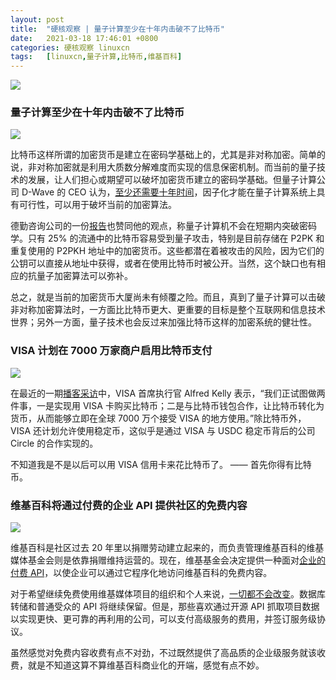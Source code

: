 ```yaml
---
layout: post
title:	"硬核观察 | 量子计算至少在十年内击破不了比特币"
date:	2021-03-18 17:46:01 +0800 
categories:	硬核观察 linuxcn 
tags:	[linuxcn,量子计算,比特币,维基百科]
---
```



![](/Asserts/Images//attachment/album/202103/18/174447nk89a9kukbbm99ff.jpg)


### 量子计算至少在十年内击破不了比特币


![](/Asserts/Images//attachment/album/202103/18/174501ifvz8yh7tftq4xvb.jpg)


比特币这样所谓的加密货币是建立在密码学基础上的，尤其是非对称加密。简单的说，非对称加密就是利用大质数分解难度而实现的信息保密机制。而当前的量子技术的发展，让人们担心或期望可以破坏加密货币建立的密码学基础。但量子计算公司 D-Wave 的 CEO 认为，[至少还需要十年时间](https://www.zdnet.com/article/quantum-computing-breaking-into-real-world-biz-but-not-yet-into-cryptography/)，因子化才能在量子计算系统上具有可行性，可以用于破坏当前的加密算法。


德勤咨询公司的一份[报告](https://www2.deloitte.com/nl/nl/pages/innovatie/artikelen/quantum-computers-and-their-impact-on-cyber-security.html)也赞同他的观点，称量子计算机不会在短期内突破密码学。只有 25% 的流通中的比特币容易受到量子攻击，特别是目前存储在 P2PK 和重复使用的 P2PKH 地址中的加密货币。这些都潜在着被攻击的风险，因为它们的公钥可以直接从地址中获得，或者在使用比特币时被公开。当然，这个缺口也有相应的抗量子加密算法可以弥补。


总之，就是当前的加密货币大厦尚未有倾覆之险。而且，真到了量子计算可以击破非对称加密算法时，一方面比比特币更大、更重要的目标是整个互联网和信息技术世界；另外一方面，量子技术也会反过来加强比特币这样的加密系统的健壮性。 


### VISA 计划在 7000 万家商户启用比特币支付


![](/Asserts/Images//attachment/album/202103/18/174514tipowbpx5ix3off3.jpg)


在最近的一期[播客采访](https://podcasts.apple.com/us/podcast/will-bitcoin-disrupt-visas-business/id1501891506?i=1000513214346)中，VISA 首席执行官 Alfred Kelly 表示，“我们正试图做两件事，一是实现用 VISA 卡购买比特币；二是与比特币钱包合作，让比特币转化为货币，从而能够立即在全球 7000 万个接受 VISA 的地方使用。”除比特币外，VISA 还计划允许使用稳定币，这似乎是通过 VISA 与 USDC 稳定币背后的公司 Circle 的合作实现的。


不知道我是不是以后可以用 VISA 信用卡来花比特币了。 —— 首先你得有比特币。


### 维基百科将通过付费的企业 API 提供社区的免费内容


![](/Asserts/Images//attachment/album/202103/18/174527y1gz1mwg8cnapjgr.jpg)


维基百科是社区过去 20 年里以捐赠劳动建立起来的，而负责管理维基百科的维基媒体基金会则是依靠捐赠维持运营的。现在，维基基金会决定提供一种面对[企业的付费 API](https://enterprise.wikimedia.com/)，以使企业可以通过它程序化地访问维基百科的免费内容。


对于希望继续免费使用维基媒体项目的组织和个人来说，[一切都不会改变](https://www.theregister.com/2021/03/17/wikimedia_enterprise_api/)。数据库转储和普通受众的 API 将继续保留。但是，那些喜欢通过开源 API 抓取项目数据以实现更快、更可靠的再利用的公司，可以支付高级服务的费用，并签订服务级协议。


虽然感觉对免费内容收费有点不对劲，不过既然提供了高品质的企业级服务就该收费，就是不知道这算不算维基百科商业化的开端，感觉有点不妙。
